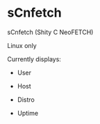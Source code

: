 # sCnfetch
sCnfetch (Shity C NeoFETCH)

Linux only

Currently displays:

- User

- Host

- Distro

- Uptime
